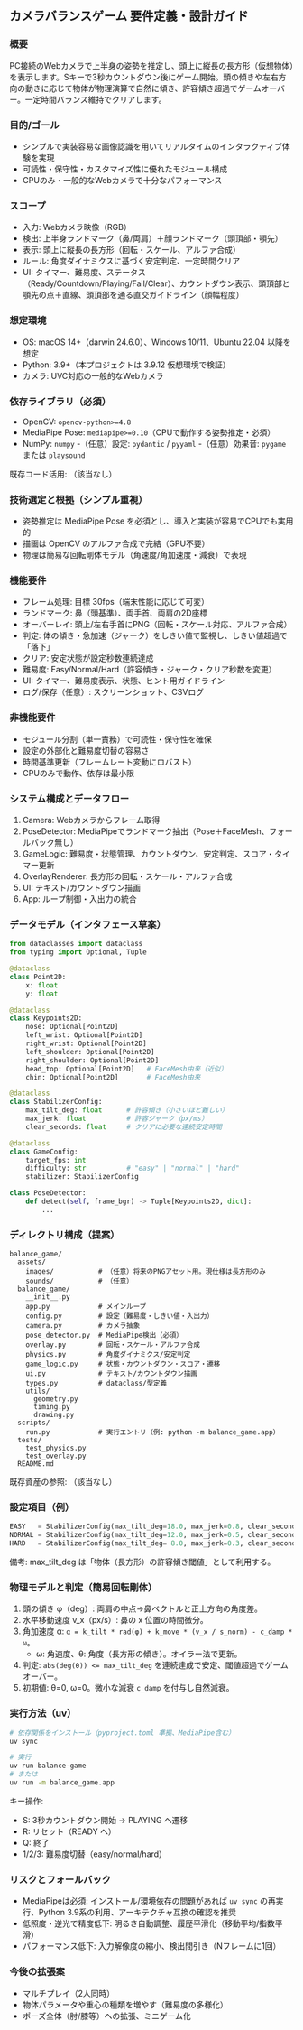 ## カメラバランスゲーム 要件定義・設計ガイド

### 概要
PC接続のWebカメラで上半身の姿勢を推定し、頭上に縦長の長方形（仮想物体）を表示します。Sキーで3秒カウントダウン後にゲーム開始。頭の傾きや左右方向の動きに応じて物体が物理演算で自然に傾き、許容傾き超過でゲームオーバー。一定時間バランス維持でクリアします。

### 目的/ゴール
- シンプルで実装容易な画像認識を用いてリアルタイムのインタラクティブ体験を実現
- 可読性・保守性・カスタマイズ性に優れたモジュール構成
- CPUのみ・一般的なWebカメラで十分なパフォーマンス

### スコープ
- 入力: Webカメラ映像（RGB）
- 検出: 上半身ランドマーク（鼻/両肩）＋顔ランドマーク（頭頂部・顎先）
- 表示: 頭上に縦長の長方形（回転・スケール、アルファ合成）
- ルール: 角度ダイナミクスに基づく安定判定、一定時間クリア
- UI: タイマー、難易度、ステータス（Ready/Countdown/Playing/Fail/Clear）、カウントダウン表示、頭頂部と顎先の点＋直線、頭頂部を通る直交ガイドライン（顔幅程度）

### 想定環境
- OS: macOS 14+（darwin 24.6.0）、Windows 10/11、Ubuntu 22.04 以降を想定
- Python: 3.9+（本プロジェクトは 3.9.12 仮想環境で検証）
- カメラ: UVC対応の一般的なWebカメラ

### 依存ライブラリ（必須）
- OpenCV: `opencv-python>=4.8`
- MediaPipe Pose: `mediapipe>=0.10`（CPUで動作する姿勢推定・必須）
- NumPy: `numpy`
-（任意）設定: `pydantic` / `pyyaml`
-（任意）効果音: `pygame` または `playsound`

既存コード活用:
（該当なし）

### 技術選定と根拠（シンプル重視）
- 姿勢推定は MediaPipe Pose を必須とし、導入と実装が容易でCPUでも実用的
- 描画は OpenCV のアルファ合成で完結（GPU不要）
- 物理は簡易な回転剛体モデル（角速度/角加速度・減衰）で表現

### 機能要件
- フレーム処理: 目標 30fps（端末性能に応じて可変）
- ランドマーク: 鼻（頭基準）、両手首、両肩の2D座標
- オーバーレイ: 頭上/左右手首にPNG（回転・スケール対応、アルファ合成）
- 判定: 体の傾き・急加速（ジャーク）をしきい値で監視し、しきい値超過で「落下」
- クリア: 安定状態が設定秒数連続達成
- 難易度: Easy/Normal/Hard（許容傾き・ジャーク・クリア秒数を変更）
- UI: タイマー、難易度表示、状態、ヒント用ガイドライン
- ログ/保存（任意）: スクリーンショット、CSVログ

### 非機能要件
- モジュール分割（単一責務）で可読性・保守性を確保
- 設定の外部化と難易度切替の容易さ
- 時間基準更新（フレームレート変動にロバスト）
- CPUのみで動作、依存は最小限

### システム構成とデータフロー
1. Camera: Webカメラからフレーム取得
2. PoseDetector: MediaPipeでランドマーク抽出（Pose＋FaceMesh、フォールバック無し）
3. GameLogic: 難易度・状態管理、カウントダウン、安定判定、スコア・タイマー更新
4. OverlayRenderer: 長方形の回転・スケール・アルファ合成
5. UI: テキスト/カウントダウン描画
6. App: ループ制御・入出力の統合

### データモデル（インタフェース草案）
```python
from dataclasses import dataclass
from typing import Optional, Tuple

@dataclass
class Point2D:
    x: float
    y: float

@dataclass
class Keypoints2D:
    nose: Optional[Point2D]
    left_wrist: Optional[Point2D]
    right_wrist: Optional[Point2D]
    left_shoulder: Optional[Point2D]
    right_shoulder: Optional[Point2D]
    head_top: Optional[Point2D]   # FaceMesh由来（近似）
    chin: Optional[Point2D]       # FaceMesh由来

@dataclass
class StabilizerConfig:
    max_tilt_deg: float      # 許容傾き（小さいほど難しい）
    max_jerk: float          # 許容ジャーク（px/ms）
    clear_seconds: float     # クリアに必要な連続安定時間

@dataclass
class GameConfig:
    target_fps: int
    difficulty: str          # "easy" | "normal" | "hard"
    stabilizer: StabilizerConfig

class PoseDetector:
    def detect(self, frame_bgr) -> Tuple[Keypoints2D, dict]:
        ...
```

### ディレクトリ構成（提案）
```text
balance_game/
  assets/
    images/           # （任意）将来のPNGアセット用。現仕様は長方形のみ
    sounds/           # （任意）
  balance_game/
    __init__.py
    app.py            # メインループ
    config.py         # 設定（難易度・しきい値・入出力）
    camera.py         # カメラ抽象
    pose_detector.py  # MediaPipe検出（必須）
    overlay.py        # 回転・スケール・アルファ合成
    physics.py        # 角度ダイナミクス/安定判定
    game_logic.py     # 状態・カウントダウン・スコア・遷移
    ui.py             # テキスト/カウントダウン描画
    types.py          # dataclass/型定義
    utils/
      geometry.py
      timing.py
      drawing.py
  scripts/
    run.py            # 実行エントリ（例: python -m balance_game.app）
  tests/
    test_physics.py
    test_overlay.py
  README.md
```

既存資産の参照:
（該当なし）

### 設定項目（例）
```python
EASY   = StabilizerConfig(max_tilt_deg=18.0, max_jerk=0.8, clear_seconds=5.0)
NORMAL = StabilizerConfig(max_tilt_deg=12.0, max_jerk=0.5, clear_seconds=10.0)
HARD   = StabilizerConfig(max_tilt_deg= 8.0, max_jerk=0.3, clear_seconds=15.0)
```
備考: max_tilt_deg は「物体（長方形）の許容傾き閾値」として利用する。

### 物理モデルと判定（簡易回転剛体）
1. 頭の傾き φ（deg）: 両肩の中点→鼻ベクトルと正上方向の角度差。
2. 水平移動速度 v_x（px/s）: 鼻の x 位置の時間微分。
3. 角加速度 α: `α = k_tilt * rad(φ) + k_move * (v_x / s_norm) - c_damp * ω`。
   - ω: 角速度、θ: 角度（長方形の傾き）。オイラー法で更新。
4. 判定: `abs(deg(θ)) <= max_tilt_deg` を連続達成で安定、閾値超過でゲームオーバー。
5. 初期値: θ=0, ω=0。微小な減衰 `c_damp` を付与し自然減衰。

### 実行方法（uv）
```bash
# 依存関係をインストール（pyproject.toml 準拠、MediaPipe含む）
uv sync

# 実行
uv run balance-game
# または
uv run -m balance_game.app
```

キー操作:
- S: 3秒カウントダウン開始 → PLAYING へ遷移
- R: リセット（READY へ）
- Q: 終了
- 1/2/3: 難易度切替（easy/normal/hard）



### リスクとフォールバック
- MediaPipeは必須: インストール/環境依存の問題があれば `uv sync` の再実行、Python 3.9系の利用、アーキテクチャ互換の確認を推奨
- 低照度・逆光で精度低下: 明るさ自動調整、履歴平滑化（移動平均/指数平滑）
- パフォーマンス低下: 入力解像度の縮小、検出間引き（Nフレームに1回）

### 今後の拡張案
- マルチプレイ（2人同時）
- 物体パラメータや重心の種類を増やす（難易度の多様化）
- ポーズ全体（肘/膝等）への拡張、ミニゲーム化


